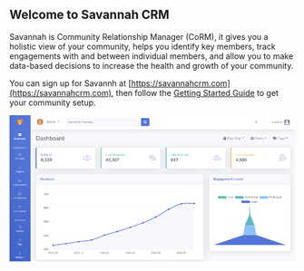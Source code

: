 ## Welcome to Savannah CRM

Savannah is Community Relationship Manager (CoRM), it gives you a holistic view of your community, helps you identify key members, track engagements with and between individual members, and allow you to make data-based decisions to increase the health and growth of your community.

You can sign up for Savannh at [https://savannahcrm.com](https://savannahcrm.com), then follow the [Getting Started Guide](./getting-started/) to get your community setup.

![SavannahCRM Dashboard](./Dashboard.png)
